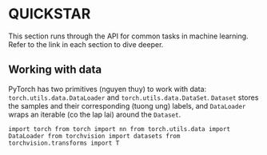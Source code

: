 # QUICKSTAR
This section runs through the API for common tasks in machine learning. Refer to the link in each section to dive deeper.
## Working with data
PyTorch has two primitives (nguyen thuy) to work with data: `torch.utils.data.DataLoader` and `torch.utils.data.DataSet`. `Dataset` stores the samples
and their corresponding (tuong ung) labels, and `DataLoader` wraps an iterable (co the lap lai) around the `Dataset`.

``
import torch
from torch import nn
from torch.utils.data import DataLoader
from torchvision import datasets
from torchvision.transforms import T
``

